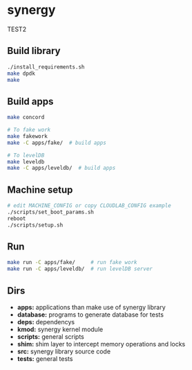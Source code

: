 
# synergy

TEST2

## Build library
```sh
./install_requirements.sh
make dpdk
make
```

## Build apps
```bash
make concord

# To fake work
make fakework
make -C apps/fake/  # build apps

# To levelDB
make leveldb
make -C apps/leveldb/  # build apps
```

## Machine setup
```sh
# edit MACHINE_CONFIG or copy CLOUDLAB_CONFIG example
./scripts/set_boot_params.sh
reboot
./scripts/setup.sh
```

## Run
```sh
make run -C apps/fake/     # run fake work
make run -C apps/leveldb/  # run levelDB server
```

## Dirs
* **apps:** applications than make use of synergy library
* **database:** programs to generate database for tests
* **deps:** dependencys
* **kmod:** synergy kernel module
* **scripts:** general scripts
* **shim:** shim layer to intercept memory operations and locks
* **src:** synergy library source code
* **tests:** general tests
